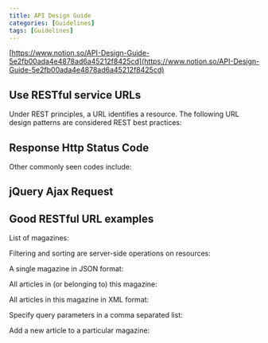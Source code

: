 ```yaml
---
title: API Design Guide
categories: [Guidelines]
tags: [Guidelines]
---
```


[https://www.notion.so/API-Design-Guide-5e2fb00ada4e4878ad6a45212f8425cd](https://www.notion.so/API-Design-Guide-5e2fb00ada4e4878ad6a45212f8425cd)


## Use RESTful service URLs


Under REST principles, a URL identifies a resource. The following URL design patterns are considered REST best practices:


## Response Http Status Code


Other commonly seen codes include:


## jQuery Ajax Request


## Good RESTful URL examples


List of magazines:


Filtering and sorting are server-side operations on resources:


A single magazine in JSON format:


All articles in (or belonging to) this magazine:


All articles in this magazine in XML format:


Specify query parameters in a comma separated list:


Add a new article to a particular magazine:


